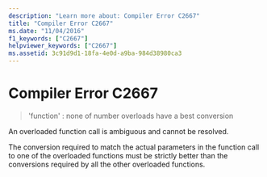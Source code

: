 ```yaml
---
description: "Learn more about: Compiler Error C2667"
title: "Compiler Error C2667"
ms.date: "11/04/2016"
f1_keywords: ["C2667"]
helpviewer_keywords: ["C2667"]
ms.assetid: 3c91d9d1-18fa-4e0d-a9ba-984d38980ca3
---
```

# Compiler Error C2667

> 'function' : none of number overloads have a best conversion

An overloaded function call is ambiguous and cannot be resolved.

The conversion required to match the actual parameters in the function call to one of the overloaded functions must be strictly better than the conversions required by all the other overloaded functions.
